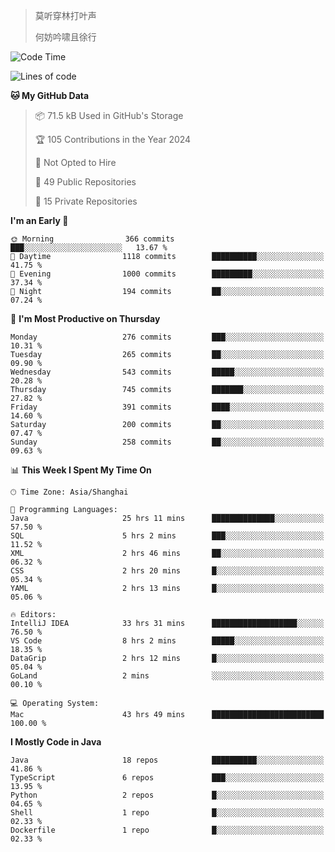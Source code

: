 > 莫听穿林打叶声
> 
> 何妨吟啸且徐行

<!-- ![Github Stats](https://github-readme-stats.vercel.app/api?username=catch6&count_private=true&show_icons=true&theme=gruvbox) -->

<!-- ![Top Langs](https://github-readme-stats.vercel.app/api/top-langs/?username=catch6&layout=compact) -->

<!--START_SECTION:waka-->
![Code Time](http://img.shields.io/badge/Code%20Time-1%2C880%20hrs%207%20mins-blue)

![Lines of code](https://img.shields.io/badge/From%20Hello%20World%20I%27ve%20Written-9.4%20million%20lines%20of%20code-blue)

**🐱 My GitHub Data** 

> 📦 71.5 kB Used in GitHub's Storage 
 > 
> 🏆 105 Contributions in the Year 2024
 > 
> 🚫 Not Opted to Hire
 > 
> 📜 49 Public Repositories 
 > 
> 🔑 15 Private Repositories 
 > 
**I'm an Early 🐤** 

```text
🌞 Morning                366 commits         ███░░░░░░░░░░░░░░░░░░░░░░   13.67 % 
🌆 Daytime                1118 commits        ██████████░░░░░░░░░░░░░░░   41.75 % 
🌃 Evening                1000 commits        █████████░░░░░░░░░░░░░░░░   37.34 % 
🌙 Night                  194 commits         ██░░░░░░░░░░░░░░░░░░░░░░░   07.24 % 
```
📅 **I'm Most Productive on Thursday** 

```text
Monday                   276 commits         ███░░░░░░░░░░░░░░░░░░░░░░   10.31 % 
Tuesday                  265 commits         ██░░░░░░░░░░░░░░░░░░░░░░░   09.90 % 
Wednesday                543 commits         █████░░░░░░░░░░░░░░░░░░░░   20.28 % 
Thursday                 745 commits         ███████░░░░░░░░░░░░░░░░░░   27.82 % 
Friday                   391 commits         ████░░░░░░░░░░░░░░░░░░░░░   14.60 % 
Saturday                 200 commits         ██░░░░░░░░░░░░░░░░░░░░░░░   07.47 % 
Sunday                   258 commits         ██░░░░░░░░░░░░░░░░░░░░░░░   09.63 % 
```


📊 **This Week I Spent My Time On** 

```text
🕑︎ Time Zone: Asia/Shanghai

💬 Programming Languages: 
Java                     25 hrs 11 mins      ██████████████░░░░░░░░░░░   57.50 % 
SQL                      5 hrs 2 mins        ███░░░░░░░░░░░░░░░░░░░░░░   11.52 % 
XML                      2 hrs 46 mins       ██░░░░░░░░░░░░░░░░░░░░░░░   06.32 % 
CSS                      2 hrs 20 mins       █░░░░░░░░░░░░░░░░░░░░░░░░   05.34 % 
YAML                     2 hrs 13 mins       █░░░░░░░░░░░░░░░░░░░░░░░░   05.06 % 

🔥 Editors: 
IntelliJ IDEA            33 hrs 31 mins      ███████████████████░░░░░░   76.50 % 
VS Code                  8 hrs 2 mins        █████░░░░░░░░░░░░░░░░░░░░   18.35 % 
DataGrip                 2 hrs 12 mins       █░░░░░░░░░░░░░░░░░░░░░░░░   05.04 % 
GoLand                   2 mins              ░░░░░░░░░░░░░░░░░░░░░░░░░   00.10 % 

💻 Operating System: 
Mac                      43 hrs 49 mins      █████████████████████████   100.00 % 
```

**I Mostly Code in Java** 

```text
Java                     18 repos            ██████████░░░░░░░░░░░░░░░   41.86 % 
TypeScript               6 repos             ███░░░░░░░░░░░░░░░░░░░░░░   13.95 % 
Python                   2 repos             █░░░░░░░░░░░░░░░░░░░░░░░░   04.65 % 
Shell                    1 repo              █░░░░░░░░░░░░░░░░░░░░░░░░   02.33 % 
Dockerfile               1 repo              █░░░░░░░░░░░░░░░░░░░░░░░░   02.33 % 
```




<!--END_SECTION:waka-->
